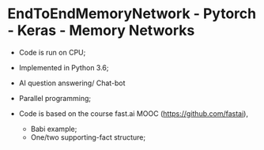 # EndToEndMemoryNetwork - Pytorch - Keras - Memory Networks

- Code is run on CPU;
- Implemented in Python 3.6;
- AI question answering/ Chat-bot

- Parallel programming;

- Code is based on the course fast.ai MOOC (https://github.com/fastai), 
    - Babi example;
    - One/two supporting-fact structure; 
